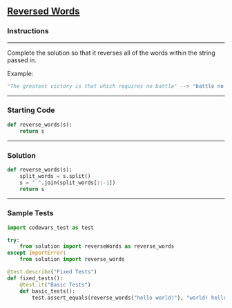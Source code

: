 ## [Reversed Words](https://www.codewars.com/kata/51c8991dee245d7ddf00000e)

### Instructions

---

Complete the solution so that it reverses all of the words within the string passed in.

Example:

```python
"The greatest victory is that which requires no battle" --> "battle no requires which that is victory greatest The"
```

---

### Starting Code


```python
def reverse_words(s):
    return s
```

---

### Solution


```python
def reverse_words(s):
    split_words = s.split()
    s = " ".join(split_words[::-1])
    return s
```

---

### Sample Tests

```python
import codewars_test as test

try:
    from solution import reverseWords as reverse_words
except ImportError:
    from solution import reverse_words

@test.describe("Fixed Tests")
def fixed_tests():
    @test.it("Basic Tests")
    def basic_tests():
        test.assert_equals(reverse_words("hello world!"), "world! hello")
```
